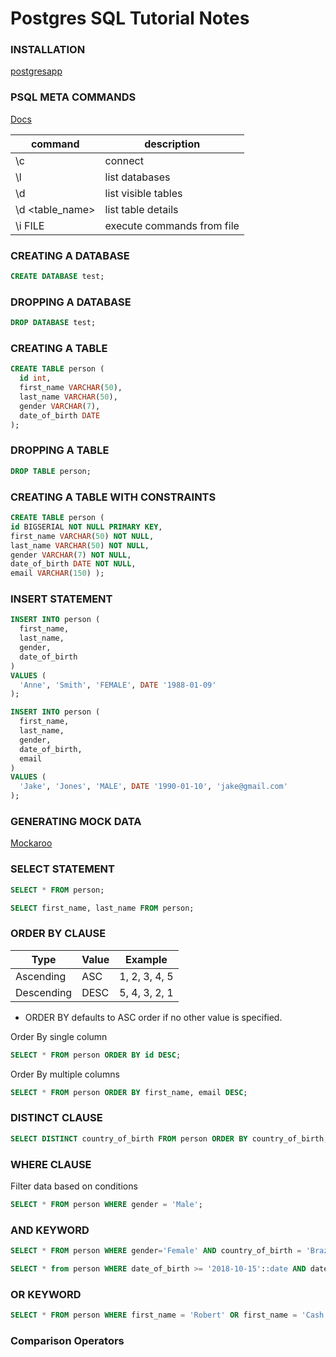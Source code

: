 # Postgres SQL Tutorial Notes

### INSTALLATION

[postgresapp](https://postgresapp.com/)


### PSQL META COMMANDS

[Docs](https://www.postgresql.org/docs/12/app-psql.html)

| command         | description                |
| --------------- | -------------------------- |
| \c              | connect                    |
| \l              | list databases             |
| \d              | list visible tables        |
| \d <table_name> | list table details         |
| \i FILE         | execute commands from file |


### CREATING A DATABASE

```sql
CREATE DATABASE test;
```


### DROPPING A DATABASE

```sql
DROP DATABASE test;
```


### CREATING A TABLE

```sql
CREATE TABLE person (
  id int,
  first_name VARCHAR(50),
  last_name VARCHAR(50),
  gender VARCHAR(7),
  date_of_birth DATE
);
```


### DROPPING A TABLE

```sql
DROP TABLE person;
```


### CREATING A TABLE WITH CONSTRAINTS

```sql
CREATE TABLE person (
id BIGSERIAL NOT NULL PRIMARY KEY,
first_name VARCHAR(50) NOT NULL,
last_name VARCHAR(50) NOT NULL,
gender VARCHAR(7) NOT NULL,
date_of_birth DATE NOT NULL,
email VARCHAR(150) );
```


### INSERT STATEMENT

```sql
INSERT INTO person (
  first_name,
  last_name,
  gender,
  date_of_birth
)
VALUES (
  'Anne', 'Smith', 'FEMALE', DATE '1988-01-09'
);

INSERT INTO person (
  first_name,
  last_name,
  gender,
  date_of_birth,
  email
)
VALUES (
  'Jake', 'Jones', 'MALE', DATE '1990-01-10', 'jake@gmail.com'
);
```


### GENERATING MOCK DATA

[Mockaroo](https://mockaroo.com/)


### SELECT STATEMENT

```sql
SELECT * FROM person;
```

```sql
SELECT first_name, last_name FROM person;
```

### ORDER BY CLAUSE

| Type       | Value | Example       |
| ---------- | ----- | ------------- |
| Ascending  | ASC   | 1, 2, 3, 4, 5 |
| Descending | DESC  | 5, 4, 3, 2, 1 |


* ORDER BY defaults to ASC order if no other value is specified.

Order By single column
```sql
SELECT * FROM person ORDER BY id DESC;
```

Order By multiple columns
```sql
SELECT * FROM person ORDER BY first_name, email DESC;
```


### DISTINCT CLAUSE

```sql
SELECT DISTINCT country_of_birth FROM person ORDER BY country_of_birth;
```


### WHERE CLAUSE
Filter data based on conditions

```sql
SELECT * FROM person WHERE gender = 'Male';
```

### AND KEYWORD
```sql
SELECT * FROM person WHERE gender='Female' AND country_of_birth = 'Brazil';
```

```sql
SELECT * from person WHERE date_of_birth >= '2018-10-15'::date AND date_of_birth <= '2018-11-01'::date;
```

### OR KEYWORD

```sql
SELECT * FROM person WHERE first_name = 'Robert' OR first_name = 'Cash';
```

### Comparison Operators
